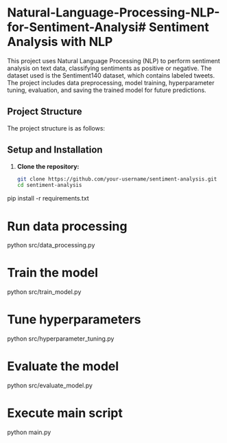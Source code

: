 # Natural-Language-Processing-NLP-for-Sentiment-Analysi# Sentiment Analysis with NLP

This project uses Natural Language Processing (NLP) to perform sentiment analysis on text data, classifying sentiments as positive or negative. The dataset used is the Sentiment140 dataset, which contains labeled tweets. The project includes data preprocessing, model training, hyperparameter tuning, evaluation, and saving the trained model for future predictions.

## Project Structure

The project structure is as follows:


## Setup and Installation

1. **Clone the repository:**
   ```bash
   git clone https://github.com/your-username/sentiment-analysis.git
   cd sentiment-analysis
pip install -r requirements.txt
# Run data processing
python src/data_processing.py

# Train the model
python src/train_model.py

# Tune hyperparameters
python src/hyperparameter_tuning.py

# Evaluate the model
python src/evaluate_model.py

# Execute main script
python main.py
